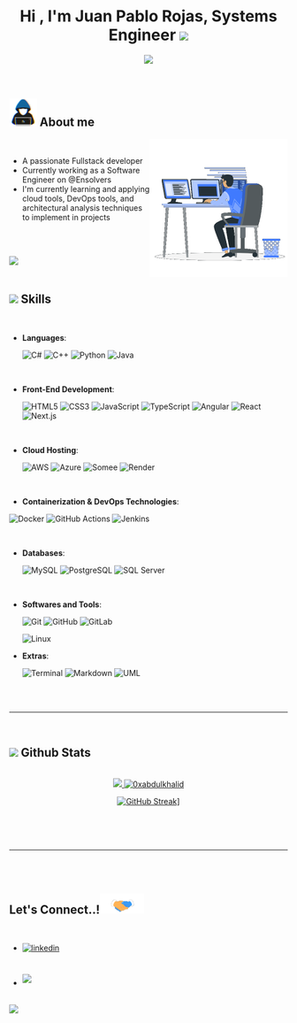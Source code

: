 
<h1 align="center"><b>Hi , I'm Juan Pablo Rojas, Systems Engineer </b><img src="https://media.giphy.com/media/hvRJCLFzcasrR4ia7z/giphy.gif" width="35"></h1>
<!--  -->
<p align="center">
  <a href="https://github.com/DenverCoder1/readme-typing-svg"><img src="https://readme-typing-svg.herokuapp.com?font=Time+New+Roman&color=cyan&size=25&center=true&vCenter=true&width=600&height=100&lines=Juan+Pablo+Rojas;Software+Engineer+Full-Stack+Developer+;Software+Architecture+Enthusiast;Love+to+learn+new+stuffs.."></a>
</p>


<br>



	
## <picture><img src = "https://github.com/0xAbdulKhalid/0xAbdulKhalid/raw/main/assets/mdImages/about_me.gif" width = 50px></picture> **About me**

<picture> <img align="right" src="https://github.com/0xAbdulKhalid/0xAbdulKhalid/raw/main/assets/mdImages/Right_Side.gif" width = 250px></picture>

<br>

- A passionate Fullstack developer
- Currently working as a Software Engineer on @Ensolvers
- I'm currently learning and applying cloud tools, DevOps tools, and architectural analysis techniques to implement in projects


<br><br>

<img src="https://user-images.githubusercontent.com/73097560/115834477-dbab4500-a447-11eb-908a-139a6edaec5c.gif"><br><br>

## <img src="https://media2.giphy.com/media/QssGEmpkyEOhBCb7e1/giphy.gif?cid=ecf05e47a0n3gi1bfqntqmob8g9aid1oyj2wr3ds3mg700bl&rid=giphy.gif" width ="25"><b> Skills</b>
<br>

<p align="center">

- **Languages**:
    
    ![C#](https://img.shields.io/badge/C%23-232370ED.svg?style=for-the-badge&logo=c-sharp&logoColor=white)
    ![C++](https://img.shields.io/badge/C++%20-%2300599C.svg?style=for-the-badge&logo=c%2B%2B&logoColor=white)
    ![Python](https://img.shields.io/badge/Python%20-%2314354C.svg?style=for-the-badge&logo=python&logoColor=white)
    ![Java](https://img.shields.io/badge/Java-ED8B00.svg?style=for-the-badge&logo=java&logoColor=white)


<br>   
    
- **Front-End Development**:

   ![HTML5](https://img.shields.io/badge/HTML5%20-%23E34F26.svg?style=for-the-badge&logo=html5&logoColor=white)
   ![CSS3](https://img.shields.io/badge/CSS%20-%231572B6.svg?style=for-the-badge&logo=css3&logoColor=white)
   ![JavaScript](https://img.shields.io/badge/JavaScript%20-%23F7DF1E.svg?style=for-the-badge&logo=javascript&logoColor=black)
  ![TypeScript](https://img.shields.io/badge/TypeScript-3178C6.svg?style=for-the-badge&logo=typescript&logoColor=white)
  ![Angular](https://img.shields.io/badge/Angular-DD0031.svg?style=for-the-badge&logo=angular&logoColor=white)
  ![React](https://img.shields.io/badge/React-61DAFB.svg?style=for-the-badge&logo=react&logoColor=black)
  ![Next.js](https://img.shields.io/badge/Next.js-000000.svg?style=for-the-badge&logo=next-dot-js&logoColor=white)





<br>

- **Cloud Hosting**:

   ![AWS](https://img.shields.io/badge/AWS-%23FF9900.svg?style=for-the-badge&logo=amazon-aws&logoColor=white)
![Azure](https://img.shields.io/badge/Azure-%230072C6.svg?style=for-the-badge&logo=microsoft-azure&logoColor=white)
![Somee](https://img.shields.io/badge/Somee-00468C.svg?style=for-the-badge&logo=s&logoColor=white)
![Render](https://img.shields.io/badge/Render-0468D7.svg?style=for-the-badge&logo=render&logoColor=white)
    
<br>

- **Containerization & DevOps Technologies**:


![Docker](https://img.shields.io/badge/Docker-%230db7ed.svg?style=for-the-badge&logo=docker&logoColor=white) 
![GitHub Actions](https://img.shields.io/badge/GitHub%20Actions-%232671E5.svg?style=for-the-badge&logo=github-actions&logoColor=white) 
![Jenkins](https://img.shields.io/badge/Jenkins-%232C5263.svg?style=for-the-badge&logo=jenkins&logoColor=white) 

<br>

- **Databases**:

    ![MySQL](https://img.shields.io/badge/mysql-%2300f.svg?style=for-the-badge&logo=mysql&logoColor=white)
    ![PostgreSQL](https://img.shields.io/badge/postgresql-%23316192.svg?style=for-the-badge&logo=postgresql&logoColor=white)
    ![SQL Server](https://img.shields.io/badge/sql%20server-%23CC2927.svg?style=for-the-badge&logo=microsoft-sql-server&logoColor=white)


<br>

- **Softwares and Tools**:

    ![Git](https://img.shields.io/badge/git-%23F05033.svg?style=for-the-badge&logo=git&logoColor=white)
    ![GitHub](https://img.shields.io/badge/github-%23121011.svg?style=for-the-badge&logo=github&logoColor=white)
    ![GitLab](https://img.shields.io/badge/gitlab-%23181717.svg?style=for-the-badge&logo=gitlab&logoColor=white)

    ![Linux](https://img.shields.io/badge/Linux-FCC624?style=for-the-badge&logo=linux&logoColor=black) 





- **Extras**:

  ![Terminal](https://img.shields.io/badge/Terminal-%23054020?style=for-the-badge&logo=gnu-bash&logoColor=white)
    ![Markdown](https://img.shields.io/badge/markdown-%23000000.svg?style=for-the-badge&logo=markdown&logoColor=white)
    ![UML](https://img.shields.io/badge/UML-%23000000.svg?style=for-the-badge&logo=uml&logoColor=white)
 


</p>

<br>
<br>

-----

<br>


## <img src="https://media.giphy.com/media/iY8CRBdQXODJSCERIr/giphy.gif" width="35"><b> Github Stats </b>
<br>

<div align="center">

<a href="https://github.com/juanrojas09/">
  <img src="https://github-readme-stats.vercel.app/api?username=juanrojas09&include_all_commits=true&count_private=true&show_icons=true&line_height=20&title_color=7A7ADB&icon_color=2234AE&text_color=D3D3D3&bg_color=0,000000,130F40" width="450"/>
  <img src="https://github-readme-stats.vercel.app/api/top-langs?username=juanrojas09&show_icons=true&locale=en&layout=compact&line_height=20&title_color=7A7ADB&icon_color=2234AE&text_color=D3D3D3&bg_color=0,000000,130F40" width="375"  alt="0xabdulkhalid"/>
  
</a>

[![GitHub Streak](https://streak-stats.demolab.com/?user=juanrojas09)](https://git.io/streak-stats)]

</div>


<br>
<br>
<br>

-----

<br>
<br>

## <b> Let's Connect..!</b><img src="https://github.com/0xAbdulKhalid/0xAbdulKhalid/raw/main/assets/mdImages/handshake.gif" width ="80">
<br>
<div align='left'>

<ul>

<li>
<a href="https://www.linkedin.com/in/juan-pablo-rojas-5b97431b8/" target="_blank">
<img src="https://img.shields.io/badge/linkedin:  juanrojas-%2300acee.svg?color=405DE6&style=for-the-badge&logo=linkedin&logoColor=white" alt=linkedin style="margin-bottom: 5px;"/>
</a>
</li>

<br>



<br>

<li>
<a href="mailto:juan_pablo_rojas@hotmail.com" target="_blank">
<img src="https://img.shields.io/badge/outlook:  juanrojas-%23EA4335.svg?style=for-the-badge&logo=outlook&logoColor=white" t=mail style="margin-bottom: 5px;" />
</a>
</li>
	
</ul>
</div>

<br>
<img src="https://user-images.githubusercontent.com/73097560/115834477-dbab4500-a447-11eb-908a-139a6edaec5c.gif">
<br>
<br>
<br>

<br>
<br>
<br>
<br>



<br>
